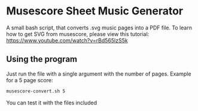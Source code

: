 # Musescore Sheet Music Generator
A small bash script, that converts .svg music pages into a PDF file. To learn how to get SVG from musescore, please view this tutorial: https://www.youtube.com/watch?v=rBd565lzS5k

## Using the program
Just run the file with a single argument with the number of pages.
Example for a 5 page score:
```bash
musescore-convert.sh 5
```

You can test it with the files included